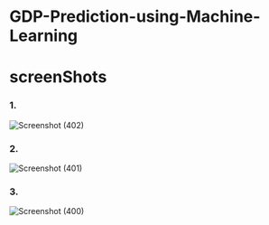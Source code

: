# GDP-Prediction-using-Machine-Learning

# screenShots
### 1.
![Screenshot (402)](https://user-images.githubusercontent.com/76526542/213357898-9e8b7abd-3be5-407a-bed4-d527cc1d9efb.png)
### 2.
![Screenshot (401)](https://user-images.githubusercontent.com/76526542/213357940-92a6ce0c-2084-4e18-ac31-fc46b975fed7.png)
### 3.
![Screenshot (400)](https://user-images.githubusercontent.com/76526542/213357958-b3b3defc-d771-49f8-bb90-493ad41ea2f6.png)
